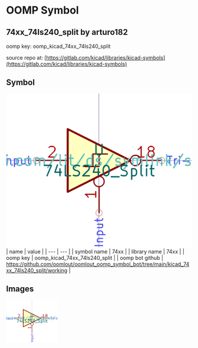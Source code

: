 # OOMP Symbol  
## 74xx_74ls240_split  by arturo182  
  
oomp key: oomp_kicad_74xx_74ls240_split  
  
source repo at: [https://gitlab.com/kicad/libraries/kicad-symbols](https://gitlab.com/kicad/libraries/kicad-symbols)  
## Symbol  
  
[![working.png](working_600.png)](working.png)  
| name | value | 
| --- | --- | 
| symbol name | 74xx | 
| library name | 74xx | 
| oomp key | oomp_kicad_74xx_74ls240_split | 
| oomp bot github | https://github.com/oomlout/oomlout_oomp_symbol_bot/tree/main/kicad_74xx_74ls240_split/working | 
## Images  
  
[![working.png](working_140.png)](working.png)  
